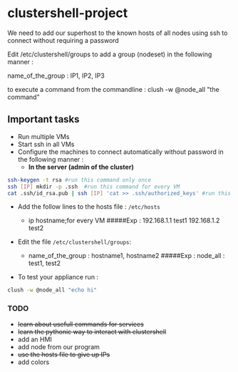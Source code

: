# clustershell-project


We need to add our superhost to the known hosts of all nodes using ssh to connect without requiring a password

Edit /etc/clustershell/groups to add a group (nodeset) in the following manner :

name_of_the_group : IP1, IP2, IP3

to execute a command from the commandline :
clush -w @node_all "the command"

## Important tasks
- Run multiple VMs
- Start ssh in all VMs
- Configure the machines to connect automatically without password in the following manner :
	- **In the server (admin of the cluster)**
```bash
ssh-keygen -t rsa #run this command only once
ssh [IP] mkdir -p .ssh  #run this command for every VM
cat .ssh/id_rsa.pub | ssh [IP] 'cat >> .ssh/authorized_keys' #run this command for every VM
```

- Add the follow lines to the hosts file : ` /etc/hosts ` 
	- ip hostname;for every VM
#####Exp :
			192.168.1.1 test1
			192.168.1.2 test2 
- Edit the file ` /etc/clustershell/groups `:
	- name_of_the_group : hostname1, hostname2
#####Exp :
			node_all :  test1, test2

- To test your appliance run :
```bash
clush -w @node_all "echo hi"
```

### TODO 
- <del>learn about usefull commands for services</del>
- <del>learn the pythonic way to interact with clustershell</del>
- add an HMI
- add node from our program
- <del>use the hosts file to give up IPs</del>
- add colors


